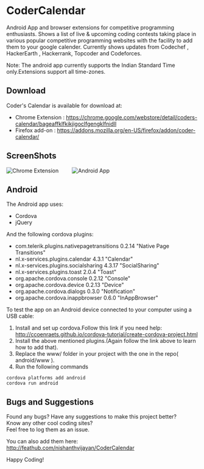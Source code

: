 # CoderCalendar
Android App and browser extensions for competitive programming enthusiasts.
Shows a list of live & upcoming coding contests taking place in various popular competitive programming websites with the facility to add them to your google calender.
Currently shows updates from Codechef , HackerEarth , Hackerrank, Topcoder and Codeforces.

Note: The android app  currently supports the Indian Standard Time only.Extensions support all time-zones.
  
## Download  
Coder's Calendar is  available for download at:
- Chrome Extension : https://chrome.google.com/webstore/detail/coders-calendar/bageaffklfkikjigoclfgengklfnidll
- Firefox add-on : https://addons.mozilla.org/en-US/firefox/addon/coder-calendar/
  
  
## ScreenShots  
![Chrome Extension](http://i.imgur.com/DXbGuZz.png?1)&nbsp;&nbsp;&nbsp;&nbsp;&nbsp;&nbsp;&nbsp;&nbsp;
![Android App](http://i.imgur.com/Etf0yiU.png?1)
  
## Android
The Android app uses:
- Cordova
- jQuery
  
And the following cordova plugins:
- com.telerik.plugins.nativepagetransitions 0.2.14 "Native Page Transitions"
- nl.x-services.plugins.calendar 4.3.1 "Calendar"
- nl.x-services.plugins.socialsharing 4.3.17 "SocialSharing"
- nl.x-services.plugins.toast 2.0.4 "Toast"
- org.apache.cordova.console 0.2.12 "Console"
- org.apache.cordova.device 0.2.13 "Device"
- org.apache.cordova.dialogs 0.3.0 "Notification"
- org.apache.cordova.inappbrowser 0.6.0 "InAppBrowser"  
  
To test the app on an Android device connected to your computer using a USB cable:  
1. Install and set up cordova.Follow this link if you need help: http://ccoenraets.github.io/cordova-tutorial/create-cordova-project.html  
2. Install the above mentioned plugins.(Again follow the link above to learn how to add that).  
3. Replace the www/ folder in your project with the one in the repo( android/www ).  
4. Run the following commands  
```
cordova platforms add android
cordova run android
```
## Bugs and Suggestions  
Found any bugs? Have any suggestions to make this project better?  
Know any other cool coding sites?  
Feel free to log them as an issue.
  
You can also add them here:  
http://feathub.com/nishanthvijayan/CoderCalendar  
  
Happy Coding!  